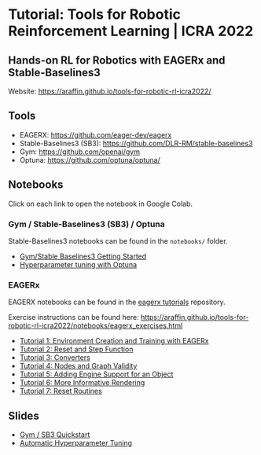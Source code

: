 # Tutorial: Tools for Robotic Reinforcement Learning | ICRA 2022
## Hands-on RL for Robotics with EAGERx and Stable-Baselines3


Website: https://araffin.github.io/tools-for-robotic-rl-icra2022/

## Tools 

- EAGERX: https://github.com/eager-dev/eagerx
- Stable-Baselines3 (SB3): https://github.com/DLR-RM/stable-baselines3
- Gym: https://github.com/openai/gym
- Optuna: https://github.com/optuna/optuna/

## Notebooks

Click on each link to open the notebook in Google Colab.

### Gym / Stable-Baselines3 (SB3) / Optuna

Stable-Baselines3 notebooks can be found in the `notebooks/` folder.

- [Gym/Stable Baselines3 Getting Started](https://colab.research.google.com/github/araffin/tools-for-robotic-rl-icra2022/blob/main/notebooks/icra_hands_on_sb3.ipynb)
- [Hyperparameter tuning with Optuna](https://colab.research.google.com/github/araffin/tools-for-robotic-rl-icra2022/blob/main/notebooks/optuna_lab.ipynb)


### EAGERx

EAGERX notebooks can be found in the [eagerx tutorials](https://github.com/eager-dev/eagerx_tutorials) repository.

Exercise instructions can be found here: https://araffin.github.io/tools-for-robotic-rl-icra2022/notebooks/eagerx_exercises.html

-   [Tutorial 1: Environment Creation and Training with EAGERx](https://colab.research.google.com/github/eager-dev/eagerx_tutorials/blob/master/tutorials/pendulum/1_environment_creation.ipynb)
-   [Tutorial 2: Reset and Step Function](https://colab.research.google.com/github/eager-dev/eagerx_tutorials/blob/master/tutorials/pendulum/2_reset_and_step.ipynb)
-   [Tutorial 3: Converters](https://colab.research.google.com/github/eager-dev/eagerx_tutorials/blob/master/tutorials/pendulum/3_converters.ipynb)
-   [Tutorial 4: Nodes and Graph Validity](https://colab.research.google.com/github/eager-dev/eagerx_tutorials/blob/master/tutorials/pendulum/4_nodes.ipynb)
-   [Tutorial 5: Adding Engine Support for an Object](https://colab.research.google.com/github/eager-dev/eagerx_tutorials/blob/master/tutorials/pendulum/5_engine_implementation.ipynb)
-   [Tutorial 6: More Informative Rendering](https://colab.research.google.com/github/eager-dev/eagerx_tutorials/blob/master/tutorials/pendulum/6_rendering.ipynb)
-   [Tutorial 7: Reset Routines](https://colab.research.google.com/github/eager-dev/eagerx_tutorials/blob/master/tutorials/pendulum/7_reset_routine.ipynb)


## Slides

- [Gym / SB3 Quickstart](https://araffin.github.io/slides/icra22-gym-sb3-quickstart/)
- [Automatic Hyperparameter Tuning](https://araffin.github.io/slides/icra22-hyperparam-opt/)